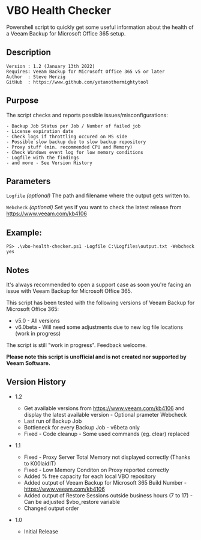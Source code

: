 # VBO Health Checker
Powershell script to quickly get some useful information about the health of a Veeam Backup for Microsoft Office 365 setup.

## Description
~~~~
Version : 1.2 (January 13th 2022)
Requires: Veeam Backup for Microsoft Office 365 v5 or later
Author  : Steve Herzig
GitHub  : https://www.github.com/yetanothermightytool
~~~~

## Purpose

The script checks and reports possible issues/misconfigurations:

    - Backup Job Status per Job / Number of failed job
    - License expiration date
    - Check logs if throttling occured on MS side
    - Possible slow backup due to slow backup repository
    - Proxy stuff (min. recommended CPU and Memory)
    - Check Windows event log for low memory conditions    
    - Logfile with the findings
    - and more - See Version History

## Parameters
  
  `Logfile`
_(optional)_ The path and filename where the output gets written to.

 `Webcheck`
_(optional)_ Set yes if you want to check the latest release from https://www.veeam.com/kb4106

  
## Example: 
`PS> .\vbo-health-checker.ps1 -Logfile C:\Logfiles\output.txt -Webcheck yes`
  
## Notes

It's always recommended to open a support case as soon you're facing an issue with Veeam Backup for Microsoft Office 365. 

This script has been tested with the following versions of Veeam Backup for Microsoft Office 365:
- v5.0 - All versions
- v6.0beta - Will need some adjustments due to new log file locations (work in progress)

The script is still "work in progress". Feedback welcome.

**Please note this script is unofficial and is not created nor supported by Veeam Software.**

## Version History

* 1.2
    * Get available versions from https://www.veeam.com/kb4106 and display the latest available version - Optional prameter Webcheck
    * Last run of Backup Job
    * Bottleneck for every Backup Job - v6beta only
    * Fixed - Code cleanup - Some used commands (eg. clear) replaced

* 1.1
    * Fixed - Proxy Server Total Memory not displayed correctly (Thanks to K00laidIT)
    * Fixed - Low Memory Conditon on Proxy reported correctly
    * Added % free capacity for each local VBO repository 
    * Added output of Veeam Backup for Microsoft 365 Build Number - https://www.veeam.com/kb4106
    * Added output of Restore Sessions outside business hours (7 to 17) - Can be adjusted $vbo_restore variable  
    * Changed output order
* 1.0
    * Initial Release
